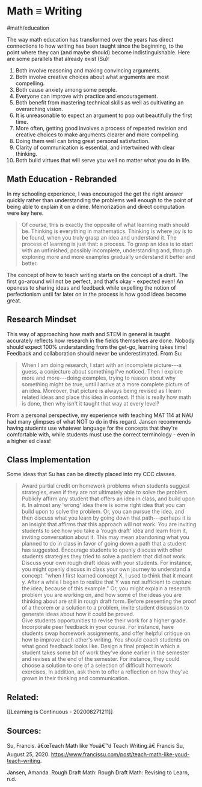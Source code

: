 # Math $\equiv$ Writing
#math/education

The way math education has transformed over the years has direct connections to how writing has been taught since the beginning, to the point where they can (and maybe should) become indistinguishable. Here are some parallels that already exist (Su):

1. Both involve reasoning and making convincing arguments.
2. Both involve creative choices about what arguments are most compelling.
3. Both cause anxiety among some people.
4. Everyone can improve with practice and encouragement.
5. Both benefit from mastering technical skills as well as cultivating an overarching vision.
6. It is unreasonable to expect an argument to pop out beautifully the first time.
7. More often, getting good involves a process of repeated revision and creative choices to make arguments clearer and more compelling.
8. Doing them well can bring great personal satisfaction.
9. Clarity of communication is essential, and intertwined with clear thinking.
10. Both build virtues that will serve you well no matter what you do in life. 

## Math Education - Rebranded

In my schooling experience, I was encouraged the get the right answer quickly rather than understanding the problems well enough to the point of being able to explain it on a dime. Memorization and direct computation were key here. 

> Of course, this is exactly the opposite of what learning math should be. Thinking is everything in mathematics. Thinking is where joy is to be found, when you truly grasp an idea and understand it. The process of learning is just that: a process. To grasp an idea is to start with an unfinished, possibly incomplete, understanding and, through exploring more and more examples gradually understand it better and better. 

The concept of how to teach writing starts on the concept of a draft. The first go-around will not be perfect, and that's okay - expected even! An openess to sharing ideas and feedback while expelling the notion of perfectionism until far later on in the process is how good ideas become great. 

## Research Mindset

This way of approaching how math and STEM in general is taught accurately reflects how research in the fields themselves are done. Nobody should expect 100% understanding from the get-go, learning takes time! Feedback and collaboration should never be underestimated. From Su: 

> When I am doing research, I start with an incomplete picture---a guess, a conjecture about something I've noticed. Then I explore more and more---doing examples, trying to reason about why something might be true, until I arrive at a more complete picture of an idea.  Moreover, that picture is always being revised as I learn related ideas and place this idea in context.  If this is really how math is done, then why isn't it taught that way at every level?

From a personal perspective, my experience with teaching MAT 114 at NAU had many glimpses of what NOT to do in this regard. Jansen recommends having students use whatever language for the concepts that they're comfortable with, while students must use the correct terminology - even in a higher ed class!

## Class Implementation

Some ideas that Su has can be directly placed into my CCC classes. 

> Award partial credit on homework problems when students suggest strategies, even if they are not ultimately able to solve the problem.
> Publicly affirm any student that offers an idea in class, and build upon it.  In almost any 'wrong' idea there is some right idea that you can build upon to solve the problem. Or, you can pursue the idea, and then discuss what you learn by going down that path---perhaps it is an insight that affirms that this approach will not work. You are inviting students to see how you take a 'rough draft' idea and learn from it, inviting conversation about it. This may mean abandoning what you planned to do in class in favor of going down a path that a student has suggested.
> Encourage students to openly discuss with other students strategies they tried to solve a problem that did not work.  
> Discuss your own rough draft ideas with your students.  For instance, you might openly discuss in class your own journey to understand a concept: "when I first learned concept X, I used to think that it meant y. After a while I began to realize that Y was not sufficient to capture the idea, because of this example."  Or, you might explain a research problem you are working on, and how some of the ideas you are thinking about are still in rough draft form.
> Before presenting the proof of a theorem or a solution to a problem, invite student discussion to generate ideas about how it could be proved.  
> Give students opportunities to revise their work for a higher grade.  
> Incorporate peer feedback in your course. For instance, have students swap homework assignments, and offer helpful critique on how to improve each other's writing. You should coach students on what good feedback looks like. 
> Design a final project in which a student takes some bit of work they've done earlier in the semester and revises at the end of the semester.  For instance, they could choose a solution to one of a selection of difficult homework exercises. In addition, ask them to offer a reflection on how they've grown in their thinking and communication.


## Related:
[[Learning is Continuous - 202008271211]]

## Sources:
Su, Francis. â€œTeach Math like Youâ€™d Teach Writing.â€ Francis Su, August 25, 2020. https://www.francissu.com/post/teach-math-like-youd-teach-writing.

Jansen, Amanda. Rough Draft Math: Rough Draft Math: Revising to Learn, n.d.
